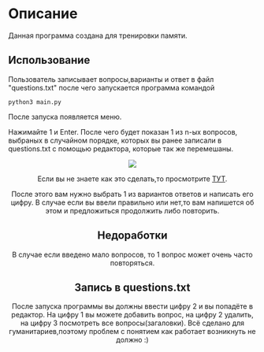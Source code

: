 # Описание
Данная программа создана для тренировки памяти.

## Использование
Пользователь записывает вопросы,варианты и ответ в файл "questions.txt" 
после чего запускается программа командой
```
python3 main.py
```

После запуска появляется меню.

Нажимайте 1 и Enter. После чего будет показан 1 из n-ых вопросов, выбраных в случайном порядке, которых вы ранее записали в questions.txt с помощью редактора, которые так же перемешаны.
<center>
    <img src="https://cdn.discordapp.com/attachments/716063419299528777/1026115899926773861/unknown.png")
</center>

Если вы не знаете как это сделать,то просмотрите [ТУТ](#Запись).

После этого вам нужно выбрать 1 из вариантов ответов и написать его цифру.
В случае если вы ввели правильно или нет,то вам напишется об этом и предложиться продолжить либо повторить.

## Недоработки
В случае если введено мало вопросов, то 1 вопрос может очень часто повторяться.

## Запись в questions.txt
<a name="Запись"></a>
После запуска программы вы должны ввести цифру 2 и вы попадёте в редактор. На цифру 1 вы можете добавить вопрос, на цифру 2 удалить, на цифру 3 посмотреть все вопросы(загаловки). Всё сделано для гуманитариев,поэтому проблем с понятием как работает возникнуть не должно :)
